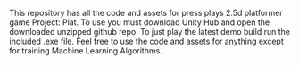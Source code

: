 This repository has all the code and assets for press plays 2.5d platformer game Project: Plat. To use you must download Unity Hub and open the downloaded unzipped github repo. To just play the latest demo build run the included .exe file. Feel free to use the code and assets for anything except for training Machine Learning Algorithms.

